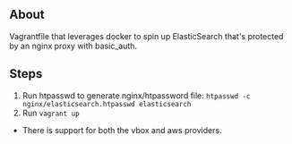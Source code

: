 ## About

Vagrantfile that leverages docker to spin up ElasticSearch that's protected by an nginx proxy with basic_auth.

## Steps

1. Run htpasswd to generate nginx/htpassword file: `htpasswd -c nginx/elasticsearch.htpasswd elasticsearch`
2. Run `vagrant up`
  - There is support for both the vbox and aws providers.
